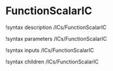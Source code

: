 <!-- MOOSE Documentation Stub: Remove this when content is added. -->

# FunctionScalarIC

!syntax description /ICs/FunctionScalarIC

!syntax parameters /ICs/FunctionScalarIC

!syntax inputs /ICs/FunctionScalarIC

!syntax children /ICs/FunctionScalarIC
